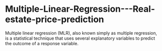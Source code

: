 # Multiple-Linear-Regression---Real-estate-price-prediction
Multiple linear regression (MLR), also known simply as multiple regression, is a statistical technique that uses several explanatory variables to predict the outcome of a response variable. 
